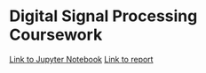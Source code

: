 # Digital Signal Processing Coursework

[Link to Jupyter Notebook](210036917_benny_collins_DSP_cw/210036917_benny_collins_coursework-datastream.ipynb)
[Link to report](210036917_benny_collins_DSP_cw/210036917_benny_collins_report.pdf)

